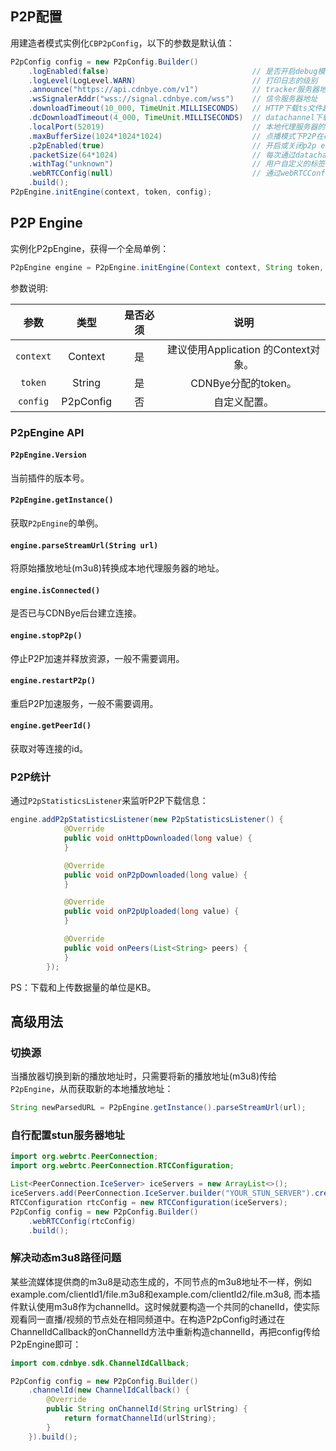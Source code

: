 
## P2P配置
用建造者模式实例化`CBP2pConfig`，以下的参数是默认值：
```java
P2pConfig config = new P2pConfig.Builder()
    .logEnabled(false)                                // 是否开启debug模式
    .logLevel(LogLevel.WARN)                          // 打印日志的级别
    .announce("https://api.cdnbye.com/v1")            // tracker服务器地址
    .wsSignalerAddr("wss://signal.cdnbye.com/wss")    // 信令服务器地址
    .downloadTimeout(10_000, TimeUnit.MILLISECONDS)   // HTTP下载ts文件超时时间
    .dcDownloadTimeout(4_000, TimeUnit.MILLISECONDS)  // datachannel下载二进制数据的超时时间
    .localPort(52019)                                 // 本地代理服务器的端口号
    .maxBufferSize(1024*1024*1024)                    // 点播模式下P2P在磁盘缓存的最大数据量(设为0可以禁用磁盘缓存)。
    .p2pEnabled(true)                                 // 开启或关闭p2p engine
    .packetSize(64*1024)                              // 每次通过datachannel发送的包的大小，64KB适用于与浏览器进行P2P
    .withTag("unknown")                               // 用户自定义的标签，可以在控制台查看分布图
    .webRTCConfig(null)                               // 通过webRTCConfig来修改WebRTC默认配置
    .build();  
P2pEngine.initEngine(context, token, config);
```

## P2P Engine
实例化P2pEngine，获得一个全局单例：
```java
P2pEngine engine = P2pEngine.initEngine(Context context, String token, P2pConfig config);
```
参数说明:
<br>

| 参数 | 类型 | 是否必须 | 说明 |
| :-: | :-: | :-: | :-: |
| `context` | Context | 是 | 建议使用Application 的Context对象。                                                                                      
| `token` | String | 是 | CDNBye分配的token。
| `config` | P2pConfig | 否 | 自定义配置。

### P2pEngine API
#### `P2pEngine.Version`
当前插件的版本号。

#### `P2pEngine.getInstance()`
获取`P2pEngine`的单例。

#### `engine.parseStreamUrl(String url)`
将原始播放地址(m3u8)转换成本地代理服务器的地址。

#### `engine.isConnected()`
是否已与CDNBye后台建立连接。

#### `engine.stopP2p()`
停止P2P加速并释放资源，一般不需要调用。

#### `engine.restartP2p()`
重启P2P加速服务，一般不需要调用。

#### `engine.getPeerId()`
获取对等连接的id。

### P2P统计
通过`P2pStatisticsListener`来监听P2P下载信息：
```java
engine.addP2pStatisticsListener(new P2pStatisticsListener() {
            @Override
            public void onHttpDownloaded(long value) {
            }

            @Override
            public void onP2pDownloaded(long value) {
            }

            @Override
            public void onP2pUploaded(long value) {
            }

            @Override
            public void onPeers(List<String> peers) {
            }
        });
```
PS：下载和上传数据量的单位是KB。

## 高级用法
### 切换源
当播放器切换到新的播放地址时，只需要将新的播放地址(m3u8)传给`P2pEngine`，从而获取新的本地播放地址：
```java
String newParsedURL = P2pEngine.getInstance().parseStreamUrl(url);
```
### 自行配置stun服务器地址
```java
import org.webrtc.PeerConnection;
import org.webrtc.PeerConnection.RTCConfiguration;

List<PeerConnection.IceServer> iceServers = new ArrayList<>();
iceServers.add(PeerConnection.IceServer.builder("YOUR_STUN_SERVER").createIceServer());
RTCConfiguration rtcConfig = new RTCConfiguration(iceServers);
P2pConfig config = new P2pConfig.Builder()
    .webRTCConfig(rtcConfig)
    .build();
```
### 解决动态m3u8路径问题
某些流媒体提供商的m3u8是动态生成的，不同节点的m3u8地址不一样，例如example.com/clientId1/file.m3u8和example.com/clientId2/file.m3u8, 而本插件默认使用m3u8作为channelId。这时候就要构造一个共同的chanelId，使实际观看同一直播/视频的节点处在相同频道中。在构造P2pConfig时通过在ChannelIdCallback的onChannelId方法中重新构造channelId，再把config传给P2pEngine即可：
```java
import com.cdnbye.sdk.ChannelIdCallback;

P2pConfig config = new P2pConfig.Builder()
    .channelId(new ChannelIdCallback() {
        @Override
        public String onChannelId(String urlString) {
            return formatChannelId(urlString);
        }
    }).build();
```
